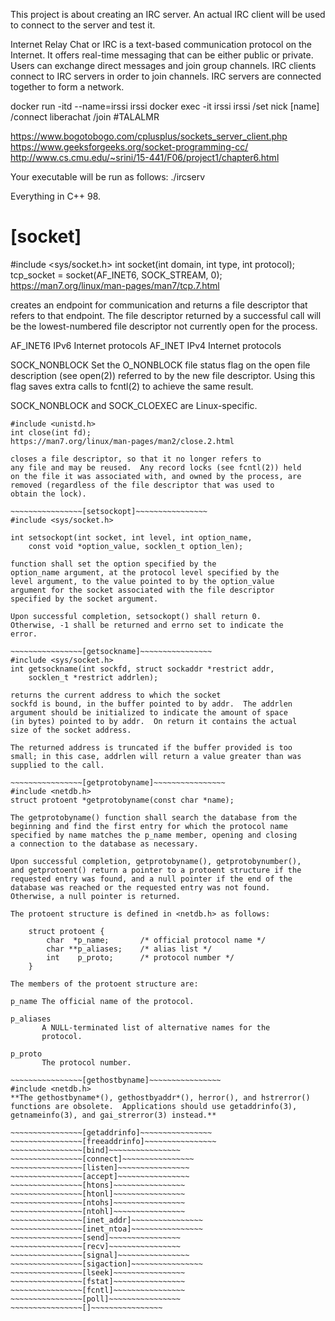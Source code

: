 This project is about creating an IRC server.
An actual IRC client will be used to connect to the server and test it.

Internet Relay Chat or IRC is a text-based communication protocol on the Internet.
It offers real-time messaging that can be either public or private. Users can exchange
direct messages and join group channels.
IRC clients connect to IRC servers in order to join channels. IRC servers are connected
together to form a network.

 docker run -itd --name=irssi irssi
 docker exec -it irssi irssi
 /set nick [name]
 /connect liberachat
 /join #TALALMR

https://www.bogotobogo.com/cplusplus/sockets_server_client.php
https://www.geeksforgeeks.org/socket-programming-cc/
http://www.cs.cmu.edu/~srini/15-441/F06/project1/chapter6.html

Your executable will be run as follows:
./ircserv <port> <password>

Everything in C++ 98.

# [socket]
#include <sys/socket.h>
int socket(int domain, int type, int protocol);
tcp_socket = socket(AF_INET6, SOCK_STREAM, 0);
https://man7.org/linux/man-pages/man7/tcp.7.html

creates an endpoint for communication and returns a file
descriptor that refers to that endpoint.  The file descriptor
returned by a successful call will be the lowest-numbered file
descriptor not currently open for the process.

AF_INET6     IPv6 Internet protocols
AF_INET      IPv4 Internet protocols

SOCK_NONBLOCK
	Set the O_NONBLOCK file status flag on the open file
	description (see open(2)) referred to by the new file
	descriptor.  Using this flag saves extra calls to fcntl(2)
	to achieve the same result.

SOCK_NONBLOCK and SOCK_CLOEXEC are Linux-specific.

~~~~~~~~~~~~~~~~[close]~~~~~~~~~~~~~~~~
#include <unistd.h>
int close(int fd);
https://man7.org/linux/man-pages/man2/close.2.html

closes a file descriptor, so that it no longer refers to
any file and may be reused.  Any record locks (see fcntl(2)) held
on the file it was associated with, and owned by the process, are
removed (regardless of the file descriptor that was used to
obtain the lock).

~~~~~~~~~~~~~~~~[setsockopt]~~~~~~~~~~~~~~~~
#include <sys/socket.h>

int setsockopt(int socket, int level, int option_name,
	const void *option_value, socklen_t option_len);

function shall set the option specified by the
option_name argument, at the protocol level specified by the
level argument, to the value pointed to by the option_value
argument for the socket associated with the file descriptor
specified by the socket argument.

Upon successful completion, setsockopt() shall return 0.
Otherwise, -1 shall be returned and errno set to indicate the
error.

~~~~~~~~~~~~~~~~[getsockname]~~~~~~~~~~~~~~~~
#include <sys/socket.h>
int getsockname(int sockfd, struct sockaddr *restrict addr,
	socklen_t *restrict addrlen);

returns the current address to which the socket
sockfd is bound, in the buffer pointed to by addr.  The addrlen
argument should be initialized to indicate the amount of space
(in bytes) pointed to by addr.  On return it contains the actual
size of the socket address.

The returned address is truncated if the buffer provided is too
small; in this case, addrlen will return a value greater than was
supplied to the call.

~~~~~~~~~~~~~~~~[getprotobyname]~~~~~~~~~~~~~~~~
#include <netdb.h>
struct protoent *getprotobyname(const char *name);

The getprotobyname() function shall search the database from the
beginning and find the first entry for which the protocol name
specified by name matches the p_name member, opening and closing
a connection to the database as necessary.

Upon successful completion, getprotobyname(), getprotobynumber(),
and getprotoent() return a pointer to a protoent structure if the
requested entry was found, and a null pointer if the end of the
database was reached or the requested entry was not found.
Otherwise, a null pointer is returned.

The protoent structure is defined in <netdb.h> as follows:

    struct protoent {
        char  *p_name;       /* official protocol name */
        char **p_aliases;    /* alias list */
        int    p_proto;      /* protocol number */
    }

The members of the protoent structure are:

p_name The official name of the protocol.

p_aliases
       A NULL-terminated list of alternative names for the
       protocol.

p_proto
       The protocol number.

~~~~~~~~~~~~~~~~[gethostbyname]~~~~~~~~~~~~~~~~
#include <netdb.h>
**The gethostbyname*(), gethostbyaddr*(), herror(), and hstrerror()
functions are obsolete.  Applications should use getaddrinfo(3),
getnameinfo(3), and gai_strerror(3) instead.**

~~~~~~~~~~~~~~~~[getaddrinfo]~~~~~~~~~~~~~~~~
~~~~~~~~~~~~~~~~[freeaddrinfo]~~~~~~~~~~~~~~~~
~~~~~~~~~~~~~~~~[bind]~~~~~~~~~~~~~~~~
~~~~~~~~~~~~~~~~[connect]~~~~~~~~~~~~~~~~
~~~~~~~~~~~~~~~~[listen]~~~~~~~~~~~~~~~~
~~~~~~~~~~~~~~~~[accept]~~~~~~~~~~~~~~~~
~~~~~~~~~~~~~~~~[htons]~~~~~~~~~~~~~~~~
~~~~~~~~~~~~~~~~[htonl]~~~~~~~~~~~~~~~~
~~~~~~~~~~~~~~~~[ntohs]~~~~~~~~~~~~~~~~
~~~~~~~~~~~~~~~~[ntohl]~~~~~~~~~~~~~~~~
~~~~~~~~~~~~~~~~[inet_addr]~~~~~~~~~~~~~~~~
~~~~~~~~~~~~~~~~[inet_ntoa]~~~~~~~~~~~~~~~~
~~~~~~~~~~~~~~~~[send]~~~~~~~~~~~~~~~~
~~~~~~~~~~~~~~~~[recv]~~~~~~~~~~~~~~~~
~~~~~~~~~~~~~~~~[signal]~~~~~~~~~~~~~~~~
~~~~~~~~~~~~~~~~[sigaction]~~~~~~~~~~~~~~~~
~~~~~~~~~~~~~~~~[lseek]~~~~~~~~~~~~~~~~
~~~~~~~~~~~~~~~~[fstat]~~~~~~~~~~~~~~~~
~~~~~~~~~~~~~~~~[fcntl]~~~~~~~~~~~~~~~~
~~~~~~~~~~~~~~~~[poll]~~~~~~~~~~~~~~~~
~~~~~~~~~~~~~~~~[]~~~~~~~~~~~~~~~~
